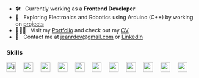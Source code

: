 - 🛠 &nbsp; Currently working as a <strong>Frontend Developer</strong>
- 🤖 &nbsp; Exploring Electronics and Robotics using Arduino (C++) by working on [projects](https://www.tinkercad.com/users/eC3q67K0OPz?type=circuits)
- 🧑🏻‍💻 &nbsp; Visit my [Portfolio](https://jeanrondon.dev) and check out my [CV](https://rxresu.me/jeandv/cv-jean-rondon)
- 💬 &nbsp; Contact me at jeanrdev@gmail.com or [LinkedIn](https://linkedin.com/in/jeanrondon)

### Skills

<div align="left">
  <img src="https://cdn.jsdelivr.net/gh/devicons/devicon/icons/javascript/javascript-original.svg" height="25" alt="javascript" />
  <img width="12" />
  <img src="https://cdn.jsdelivr.net/gh/devicons/devicon/icons/typescript/typescript-original.svg" height="25" />
  <img width="12" />
  <img src="https://cdn.jsdelivr.net/gh/devicons/devicon/icons/react/react-original.svg" height="25" />
  <img width="12" />
  <img src="https://cdn.jsdelivr.net/gh/devicons/devicon@latest/icons/nextjs/nextjs-original.svg" height="25" />
  <img width="12" />
  <img src="https://cdn.jsdelivr.net/gh/devicons/devicon@latest/icons/electron/electron-original.svg" height="25" />
  <img width="12" />
  <img src="https://cdn.jsdelivr.net/gh/devicons/devicon/icons/redux/redux-original.svg" height="25" />
  <img width="12" />
  <img src="https://cdn.jsdelivr.net/gh/devicons/devicon@latest/icons/storybook/storybook-original.svg" height="25" />
  <img width="12" />
  <img src="https://cdn.jsdelivr.net/gh/devicons/devicon@latest/icons/jest/jest-plain.svg" height="25" />
  <img width="12" />
  <img src="https://cdn.jsdelivr.net/gh/devicons/devicon/icons/tailwindcss/tailwindcss-original.svg" height="25" />
  <img width="12" />
  <img src="https://cdn.jsdelivr.net/gh/devicons/devicon@latest/icons/nodejs/nodejs-plain.svg" height="25" />
  <img width="12" />
  <img src="https://cdn.jsdelivr.net/gh/devicons/devicon/icons/graphql/graphql-plain.svg" height="25" />
</div>
